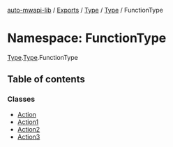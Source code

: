 [auto-mwapi-lib](../README.md) / [Exports](../modules.md) / [Type](Type.md) / [Type](Type.Type.md) / FunctionType

# Namespace: FunctionType

[Type](Type.md).[Type](Type.Type.md).FunctionType

## Table of contents

### Classes

- [Action](../classes/Type.Type.FunctionType.Action.md)
- [Action1](../classes/Type.Type.FunctionType.Action1.md)
- [Action2](../classes/Type.Type.FunctionType.Action2.md)
- [Action3](../classes/Type.Type.FunctionType.Action3.md)

